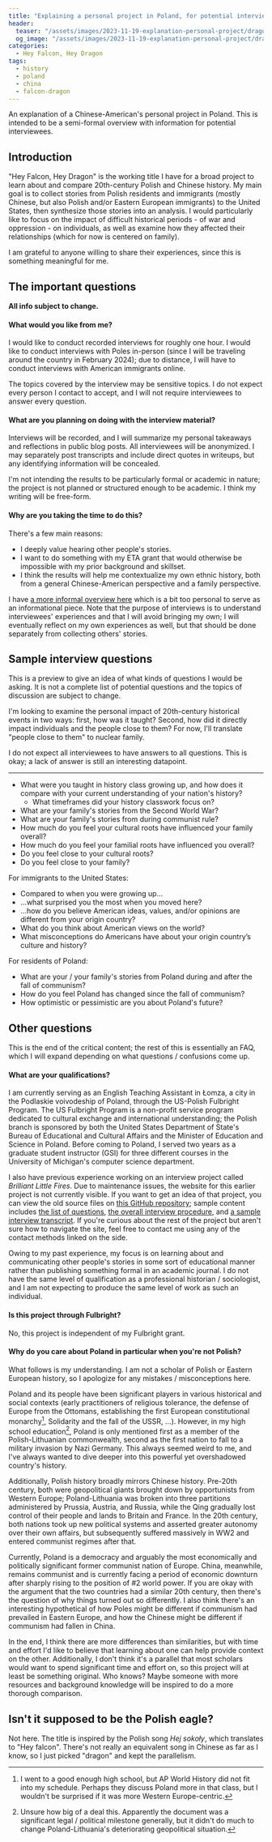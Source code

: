 ```yaml
---
title: "Explaining a personal project in Poland, for potential interviewees"
header:
  teaser: "/assets/images/2023-11-19-explanation-personal-project/dragon.png" 
  og_image: "/assets/images/2023-11-19-explanation-personal-project/dragon.png"
categories: 
  - Hey Falcon, Hey Dragon
tags:
  - history
  - poland
  - china
  - falcon-dragon
---
```


An explanation of a Chinese-American's personal project in Poland. This is intended to be a semi-formal overview with information for potential interviewees.

## Introduction 

"Hey Falcon, Hey Dragon" is the working title I have for a broad project to learn about and compare 20th-century Polish and Chinese history. My main goal is to collect stories from Polish residents and immigrants (mostly Chinese, but also Polish and/or Eastern European immigrants) to the United States, then synthesize those stories into an analysis. I would particularly like to focus on the impact of difficult historical periods - of war and oppression - on individuals, as well as examine how they affected their relationships (which for now is centered on family).

I am grateful to anyone willing to share their experiences, since this is something meaningful for me.

## The important questions

**All info subject to change.**

#### What would you like from me?

I would like to conduct recorded interviews for roughly one hour. I would like to conduct interviews with Poles in-person (since I will be traveling around the country in February 2024); due to distance, I will have to conduct interviews with American immigrants online.

The topics covered by the interview may be sensitive topics. I do not expect every person I contact to accept, and I will not require interviewees to answer every question. 

#### What are you planning on doing with the interview material?

Interviews will be recorded, and I will summarize my personal takeaways and reflections in public blog posts. All interviewees will be anonymized. I may separately post transcripts and include direct quotes in writeups, but any identifying information will be concealed.

I'm not intending the results to be particularly formal or academic in nature; the project is not planned or structured enough to be academic. I think my writing will be free-form.

#### Why are you taking the time to do this?

There's a few main reasons:
- I deeply value hearing other people's stories.
- I want to do something with my ETA grant that would otherwise be impossible with my prior background and skillset.
- I think the results will help me contextualize my own ethnic history, both from a general Chinese-American perspective and a family perspective. 

I have [a more informal overview here](https://michigan-musicer.github.io/hey%20falcon,%20hey%20dragon/explanation-personal-project/) which is a bit too personal to serve as an informational piece. Note that the purpose of interviews is to understand interviewees' experiences and that I will avoid bringing my own; I will eventually reflect on my own experiences as well, but that should be done separately from collecting others' stories.  

## Sample interview questions

This is a preview to give an idea of what kinds of questions I would be asking. It is not a complete list of potential questions and the topics of discussion are subject to change.

I'm looking to examine the personal impact of 20th-century historical events in two ways: first, how was it taught? Second, how did it directly impact individuals and the people close to them? For now, I'll translate "people close to them" to nuclear family.

I do not expect all interviewees to have answers to all questions. This is okay; a lack of answer is still an interesting datapoint.

---

- What were you taught in history class growing up, and how does it compare with your current understanding of your nation's history?
  - What timeframes did your history classwork focus on?
- What are your family's stories from the Second World War?
- What are your family's stories from during communist rule?
- How much do you feel your cultural roots have influenced your family overall?
- How much do you feel your familial roots have influenced you overall?
- Do you feel close to your cultural roots?
- Do you feel close to your family?

For immigrants to the United States:
- Compared to when you were growing up...
-   ...what surprised you the most when you moved here?
-   ...how do you believe American ideas, values, and/or opinions are different from your origin country?
- What do you think about American views on the world? 
- What misconceptions do Americans have about your origin country’s culture and history?


For residents of Poland:
- What are your / your family's stories from Poland during and after the fall of communism?
- How do you feel Poland has changed since the fall of communism?
- How optimistic or pessimistic are you about Poland's future?

## Other questions

This is the end of the critical content; the rest of this is essentially an FAQ, which I will expand depending on what questions / confusions come up.

#### What are your qualifications?

I am currently serving as an English Teaching Assistant in Łomza, a city in the Podlaskie voivodeship of Poland, through the US-Polish Fulbright Program. The US Fulbright Program is a non-profit service program dedicated to cultural exchange and international understanding; the Polish branch is sponsored by both the United States Department of State's Bureau of Educational and Cultural Affairs and the Minister of Education and Science in Poland. Before coming to Poland, I served two years as a graduate student instructor (GSI) for three different courses in the University of Michigan's computer science department.

I also have previous experience working on an interview project called *Brilliant Little Fires*. Due to maintenance issues, the website for this earlier project is not currently visible. If you want to get an idea of that project, you can view the old source files on [this GitHub repository](https://github.com/michigan-musicer/bis/tree/main); sample content includes [the list of questions](https://github.com/michigan-musicer/bis/blob/main/public/md/meth-questions.md), [the overall interview procedure](https://github.com/michigan-musicer/bis/blob/main/public/md/meth-interview-proc.md), and [a sample interview transcript](https://github.com/michigan-musicer/bis/blob/main/public/md/interviews/flamingo.md). If you're curious about the rest of the project but aren't sure how to navigate the site, feel free to contact me using any of the contact methods linked on the side.

Owing to my past experience, my focus is on learning about and communicating other people's stories in some sort of educational manner rather than publishing something formal in an academic journal. I do not have the same level of qualification as a professional historian / sociologist, and I am not expecting to produce the same level of work as such an individual.

#### Is this project through Fulbright?

No, this project is independent of my Fulbright grant. 

#### Why do you care about Poland in particular when you're not Polish?

What follows is my understanding. I am not a scholar of Polish or Eastern European history, so I apologize for any mistakes / misconceptions here.

Poland and its people have been significant players in various historical and social contexts (early practitioners of religious tolerance, the defense of Europe from the Ottomans, establishing the first European constitutional monarchy[^1], Solidarity and the fall of the USSR, ...). However, in my high school education[^0], Poland is only mentioned first as a member of the Polish-Lithuanian commonwealth, second as the first nation to fall to a military invasion by Nazi Germany. This always seemed weird to me, and I've always wanted to dive deeper into this powerful yet overshadowed country's history.

[^0]: Unsure how big of a deal this. Apparently the document was a significant legal / political milestone generally, but it didn't do much to change Poland-Lithuania's deteriorating geopolitical situation.

[^1]: I went to a good enough high school, but AP World History did not fit into my schedule. Perhaps they discuss Poland more in that class, but I wouldn't be surprised if it was more Western Europe-centric.

Additionally, Polish history broadly mirrors Chinese history. Pre-20th century, both were geopolitical giants brought down by opportunists from Western Europe; Poland-Lithuania was broken into three partitions administered by Prussia, Austria, and Russia, while the Qing gradually lost control of their people and lands to Britain and France. In the 20th century, both nations took up new political systems and asserted greater autonomy over their own affairs, but subsequently suffered massively in WW2 and entered communist regimes after that.

Currently, Poland is a democracy and arguably the most economically and politically significant former communist nation of Europe. China, meanwhile, remains communist and is currently facing a period of economic downturn after sharply rising to the position of #2 world power. If you are okay with the argument that the two countries had a similar 20th century, then there's the question of why things turned out so differently. I also think there's an interesting hypothetical of how Poles might be different if communism had prevailed in Eastern Europe, and how the Chinese might be different if communism had fallen in China.

In the end, I think there are more differences than similarities, but with time and effort I'd like to believe that learning about one can help provide context on the other. Additionally, I don't think it's a parallel that most scholars would want to spend significant time and effort on, so this project will at least be something original. Who knows? Maybe someone with more resources and background knowledge will be inspired to do a more thorough comparison.

## Isn't it supposed to be the Polish eagle?

Not here. The title is inspired by the Polish song *Hej sokoły*, which translates to "Hey falcon". There's not really an equivalent song in Chinese as far as I know, so I just picked "dragon" and kept the parallelism. 

<!-- #### What can you give me in return?

Unfortunately I can't pay you directly for your time (and I don't think this is a good policy for conducting interviews anyway). I am currently serving as a Fulbright English Teaching Assistant in Łomża, I have master's and bachelor's degrees in computer science, and I write and share blog posts in my free time. If you have ideas for ways I can provide value to you as a teacher, programmer, or English-language writer, I would be open to hearing them; just keep in mind that I must commit to my students and host institution first. -->
